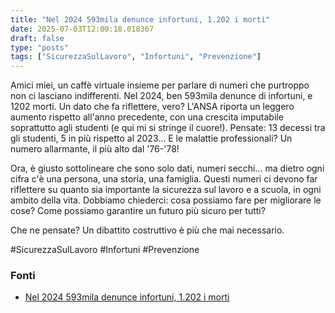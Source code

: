 ```yaml
---
title: "Nel 2024 593mila denunce infortuni, 1.202 i morti"
date: 2025-07-03T12:00:18.018367
draft: false
type: "posts"
tags: ["SicurezzaSulLavoro", "Infortuni", "Prevenzione"]
---
```


Amici miei, un caffè virtuale insieme per parlare di numeri che purtroppo non ci lasciano indifferenti.  Nel 2024, ben 593mila denunce di infortuni, e 1202 morti.  Un dato che fa riflettere, vero?  L'ANSA riporta un leggero aumento rispetto all'anno precedente, con una crescita imputabile soprattutto agli studenti (e qui mi si stringe il cuore!).  Pensate: 13 decessi tra gli studenti, 5 in più rispetto al 2023...  E le malattie professionali?  Un numero allarmante,  il più alto dal '76-'78!

Ora,  è giusto sottolineare che sono solo dati, numeri secchi... ma dietro ogni cifra c'è una persona, una storia, una famiglia.  Questi numeri ci devono far riflettere su quanto sia importante la sicurezza sul lavoro e a scuola, in ogni ambito della vita.  Dobbiamo chiederci: cosa possiamo fare per migliorare le cose?  Come possiamo garantire un futuro più sicuro per tutti?

Che ne pensate?  Un dibattito costruttivo è più che mai necessario.

#SicurezzaSulLavoro #Infortuni #Prevenzione


### Fonti
- [Nel 2024 593mila denunce infortuni, 1.202 i morti](https://www.ansa.it/sito/notizie/topnews/2025/07/03/nel-2024-593mila-denunce-infortuni-1.202-i-morti_1a2f6211-7748-4545-bba5-ae758ed44580.html)
